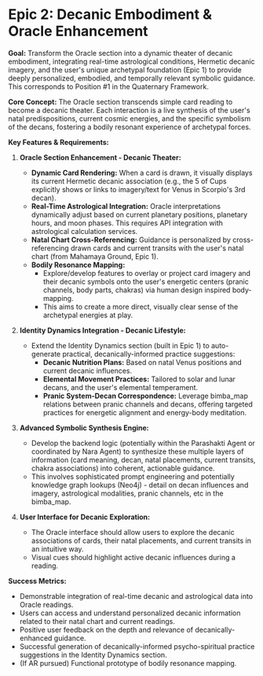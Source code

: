 # Epic 2: Decanic Embodiment & Oracle Enhancement

**Goal:** Transform the Oracle section into a dynamic theater of decanic embodiment, integrating real-time astrological conditions, Hermetic decanic imagery, and the user's unique archetypal foundation (Epic 1) to provide deeply personalized, embodied, and temporally relevant symbolic guidance. This corresponds to Position #1 in the Quaternary Framework.

**Core Concept:** The Oracle section transcends simple card reading to become a decanic theater. Each interaction is a live synthesis of the user's natal predispositions, current cosmic energies, and the specific symbolism of the decans, fostering a bodily resonant experience of archetypal forces.

**Key Features & Requirements:**

1.  **Oracle Section Enhancement - Decanic Theater:**
    *   **Dynamic Card Rendering:** When a card is drawn, it visually displays its current Hermetic decanic association (e.g., the 5 of Cups explicitly shows or links to imagery/text for Venus in Scorpio's 3rd decan).
    *   **Real-Time Astrological Integration:** Oracle interpretations dynamically adjust based on current planetary positions, planetary hours, and moon phases. This requires API integration with astrological calculation services.
    *   **Natal Chart Cross-Referencing:** Guidance is personalized by cross-referencing drawn cards and current transits with the user's natal chart (from Mahamaya Ground, Epic 1).
    *   **Bodily Resonance Mapping:**
        *   Explore/develop features to overlay or project card imagery and their decanic symbols onto the user's energetic centers (pranic channels, body parts, chakras) via human design inspired body-mapping.
        *   This aims to create a more direct, visually clear sense of the archetypal energies at play.

2.  **Identity Dynamics Integration - Decanic Lifestyle:**
    *   Extend the Identity Dynamics section (built in Epic 1) to auto-generate practical, decanically-informed practice suggestions:
        *   **Decanic Nutrition Plans:** Based on natal Venus positions and current decanic influences.
        *   **Elemental Movement Practices:** Tailored to solar and lunar decans, and the user's elemental temperament.
        *   **Pranic System-Decan Correspondence:** Leverage bimba_map relations between pranic channels and decans, offering targeted practices for energetic alignment and energy-body meditation.

3.  **Advanced Symbolic Synthesis Engine:**
    *   Develop the backend logic (potentially within the Parashakti Agent or coordinated by Nara Agent) to synthesize these multiple layers of information (card meaning, decan, natal placements, current transits, chakra associations) into coherent, actionable guidance.
    *   This involves sophisticated prompt engineering and potentially knowledge graph lookups (Neo4j) - detail on decan influences and imagery, astrological modalities, pranic channels, etc in the bimba_map.

4.  **User Interface for Decanic Exploration:**
    *   The Oracle interface should allow users to explore the decanic associations of cards, their natal placements, and current transits in an intuitive way.
    *   Visual cues should highlight active decanic influences during a reading.

**Success Metrics:**
*   Demonstrable integration of real-time decanic and astrological data into Oracle readings.
*   Users can access and understand personalized decanic information related to their natal chart and current readings.
*   Positive user feedback on the depth and relevance of decanically-enhanced guidance.
*   Successful generation of decanically-informed psycho-spiritual practice suggestions in the Identity Dynamics section.
*   (If AR pursued) Functional prototype of bodily resonance mapping.